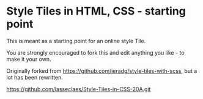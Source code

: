 # Style Tiles in HTML, CSS - starting point

This is meant as a starting point for an online style Tile.

You are strongly encouraged to fork this and edit anything you like - to make it your own.

Originally forked from https://github.com/jeradg/style-tiles-with-scss, but a lot has been rewritten.

https://github.com/lasseclaes/Style-Tiles-in-CSS-20A.git
